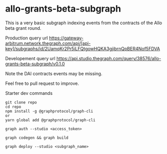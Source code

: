 # allo-grants-beta-subgraph

This is a very basic subgraph indexing events from the contracts of the Allo beta grant round.

Production query url
https://gateway-arbitrum.network.thegraph.com/api/[api-key]/subgraphs/id/2UamqKr2Pr5iLFQtgowHQKA3gjibrnQpBER4Nof5FDVA

Developement query url
https://api.studio.thegraph.com/query/38576/allo-grants-beta-subgraph/v0.1.0

Note the DAI contracts events may be missing.

Feel free to pull request to improve.


Starter dev commands
```
git clone repo
cd repo
npm install -g @graphprotocol/graph-cli 
or 
yarn global add @graphprotocol/graph-cli

graph auth --studio <access_token>

graph codegen && graph build

graph deploy --studio <subgraph_name>
```




